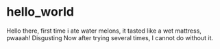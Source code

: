 # hello_world

Hello there, first time i ate water melons, it tasted like a wet mattress, pwaaah! Disgusting
Now after trying several times, I cannot do without it.
